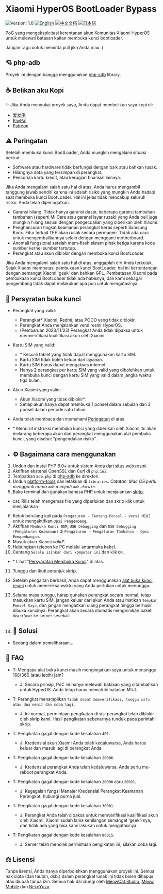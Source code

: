 # Xiaomi HyperOS BootLoader Bypass

![Version: 1.0](https://img.shields.io/badge/Version-1.0-brightgreen?style=for-the-badge) [![English](https://img.shields.io/badge/English-brightgreen?style=for-the-badge)](README.md) [![中文文档](https://img.shields.io/badge/中文文档-brightgreen?style=for-the-badge)](README-zh.md) [![日本語](https://img.shields.io/badge/日本語-brightgreen?style=for-the-badge)](README-ja.md)

PoC yang mengeksploitasi kerentanan akun Komunitas Xiaomi HyperOS untuk melewati batasan kaitan membuka kunci bootloader.

Jangan ragu untuk meminta pull jika Anda mau :)

## 💘 php-adb

Proyek ini dengan bangga menggunakan [php-adb](https://github.com/MlgmXyysd/php-adb) library.

## ☕ Belikan aku Kopi

✨ Jika Anda menyukai proyek saya, Anda dapat membelikan saya kopi di:

 - [爱发电](https://afdian.net/@MlgmXyysd)
 - [PayPal](https://paypal.me/MlgmXyysd)
 - [Patreon](https://www.patreon.com/MlgmXyysd)

## ⚠️ Peringatan

Setelah membuka kunci BootLoader, Anda mungkin mengalami situasi berikut:

- Software atau hardware tidak berfungsi dengan baik atau bahkan rusak.
- Hilangnya data yang tersimpan di perangkat.
- Pencurian kartu kredit, atau kerugian finansial lainnya.

Jika Anda mengalami salah satu hal di atas, Anda harus mengambil tanggung jawab sendiri karena ini adalah risiko yang mungkin Anda hadapi saat membuka kunci BootLoader. Hal ini jelas tidak mencakup seluruh risiko. Anda telah diperingatkan.

- Garansi hilang. Tidak hanya garansi dasar, beberapa garansi tambahan tambahan (seperti Mi Care atau garansi layar rusak) yang Anda beli juga mungkin hilang sesuai dengan pengecualian yang diberikan oleh Xiaomi.
- Penghancuran tingkat keamanan perangkat keras seperti Samsung Knox. Fitur terkait TEE akan rusak secara permanen. Tidak ada cara untuk mengembalikannya selain dengan mengganti motherboard.
- Anomali fungsional setelah mem-flash sistem pihak ketiga karena kode sumber kernel sumber tertutup.
- Perangkat atau akun diblokir dengan membuka kunci BootLoader.

Jika Anda mengalami salah satu hal di atas, anggaplah diri Anda terkutuk. Sejak Xiaomi membatasi pembukaan kunci BootLoader, hal ini bertentangan dengan semangat Xiaomi 'geek' dan bahkan GPL. Pembatasan Xiaomi pada pembukaan kunci BootLoader tidak ada habisnya, dan kami sebagai pengembang tidak dapat melakukan apa pun untuk mengatasinya.

## 📲 Persyratan buka kunci

- Perangkat yang valid:
  - Perangkat\* Xiaomi, Redmi, atau POCO yang tidak diblokir.
  - Perangkat Anda menjalankan versi resmi HyperOS.
  - (Pembaruan 2023/11/23) Perangkat Anda tidak dipaksa untuk memverifikasi kualifikasi akun oleh Xiaomi.
- Kartu SIM yang valid:
  - \* Kecuali tablet yang tidak dapat menggunakan kartu SIM.
  - Kartu SIM tidak boleh keluar dari layanan.
  - Kartu SIM harus dapat mengakses internet.
  - Hanya 2 perangkat per kartu SIM yang valid yang dibolehkan untuk membuka kunci dengan kartu SIM yang valid dalam jangka waktu tiga bulan.
- Akun Xiaomi yang valid:
  - Akun Xiaomi yang tidak diblokir\*.
  - Setiap akun hanya dapat membuka 1 ponsel dalam sebulan dan 3 ponsel dalam periode satu tahun.
- Anda telah membaca dan memahami [Peringatan](https://github.com/MlgmXyysd/Xiaomi-HyperOS-BootLoader-Bypass/tree/master/docs#%EF%B8%8F-warning) di atas.

- \* Menurut instruksi membuka kunci yang diberikan oleh Xiaomi,itu akan melarang beberapa akun dan perangkat menggunakan alat pembuka kunci, yang disebut "pengendalian risiko".

- ## ⚙️ Bagaimana cara menggunakan

1. Unduh dan instal PHP 8.0+ untuk sistem Anda dari [situs web resmi](https://www.php.net/downloads).
2. Aktifkan ekstensi OpenSSL dan Curl di `php.ini`.
3. Tempatkan `adb.php` di [php-adb](https://github.com/MlgmXyysd/php-adb) ke direktori.
4. Unduh [platform-tools](https://developer.android.com/studio/releases/platform-tools) dan letakkan di `libraries`. *Catatan: Mac OS perlu mengganti nama `adb` menjadi `adb-darwin`.*
5. Buka terminal dan gunakan bahasa PHP untuk menjalankan [skrip](../bypass.php).

- cat. Rilis telah mengemas file yang diperlukan dan skrip klik untuk menjalankan

6. Ketuk berulang kali pada `Pengaturan - Tentang Ponsel - Versi MIUI` untuk mengaktifkan `Opsi Pengembang`.
7. Aktifkan `Membuka Kunci OEM`, `USB Debugging` dan `USB Debugging (Pengaturan Keamanan)` di `Pengaturan - Pengaturan Tambahan - Opsi Pengembangan`.
8. Masuk akun Xiaomi _valid_\*.
10. Hubungkan telepon ke PC melalui antarmuka kabel.
11. Centang `Selalu izinkan dari komputer ini` dan klik `OK`.

- \* Lihat "[Persyaratan Membuka Kunci](https://github.com/MlgmXyysd/Xiaomi-HyperOS-BootLoader-Bypass/tree/master/docs#-Unlocking-requirements)" di atas.

11. Tunggu dan ikuti petunjuk skrip.
12. Setelah pengaitan berhasil, Anda dapat menggunakan [alat buka kunci resmi](https://en.miui.com/unlock/index.html) untuk memeriksa waktu yang Anda perlukan untuk menunggu.
13. Selama masa tunggu, harap gunakan perangkat secara normal, tetap masukkan kartu SIM, jangan keluar dari akun Anda atau matikan `Temukan Ponsel Saya`, dan jangan mengaitkan ulang perangkat hingga berhasil dibuka kuncinya. Perangkat akan secara otomatis mengirimkan paket `HeartBeat` ke server sesekali.

14. ## 📖 Solusi

- Sedang dalam pemeliharaan...

## 🔖 FAQ

- T: Mengapa alat buka kunci masih mengingatkan saya untuk menunggu 168/360 (atau lebih) jam?
  - J: Secara prinsip, PoC ini hanya melewati batasan yang ditambahkan untuk HyperOS. Anda tetap harus mematuhi batasan MIUI.

- T: Perangkat menampilkan `Tidak dapat memverifikasi, tunggu satu atau dua menit dan coba lagi`.
  - J: Ini normal, permintaan pengikatan di sisi perangkat telah diblokir oleh skrip kami. Hasil pengikatan sebenarnya tunduk pada perintah skrip.

- T: Pengikatan gagal dengan kode kesalahan `401`.
  - J: Kredensial akun Xiaomi Anda telah kedaluwarsa, Anda harus keluar dan masuk lagi di perangkat Anda.

- T: Pengikatan gagal dengan kode kesalahan `20086`.
  - J: Kredensial perangkat Anda telah kedaluwarsa, Anda perlu me-reboot perangkat Anda.

- T: Pengikatan gagal dengan kode kesalahan `20090` atau `20091`.
  - J: Kegagalan fungsi Manajer Kredensial Perangkat Keamanan Perangkat, hubungi purna jual.

- T: Pengikatan gagal dengan kode kesalahan `30001`.
  - J: Perangkat Anda telah dipaksa untuk memverifikasi kualifikasi akun oleh Xiaomi. Xiaomi sudah lama kehilangan semangat 'geek'-nya, dan tidak ada yang bisa kami lakukan untuk mengatasinya.

- T: Pengikatan gagal dengan kode kesalahan `86015`.
  - J: Server telah menolak permintaan pengikatan ini, silakan coba lagi.

## ⚖️ Lisensi

Tanpa lisensi, Anda hanya diperbolehkan menggunakan proyek ini. Semua hak cipta (dan tautan, dsb.) dalam perangkat lunak ini tidak boleh dihapus atau diubah tanpa izin. Semua hak dilindungi oleh [MeowCat Studio](https://github.com/MeowCat-Studio), [Meow Mobile](https://github.com/Meow-Mobile) dan [NekoYuzu](https://github.com/MlgmXyysd).
